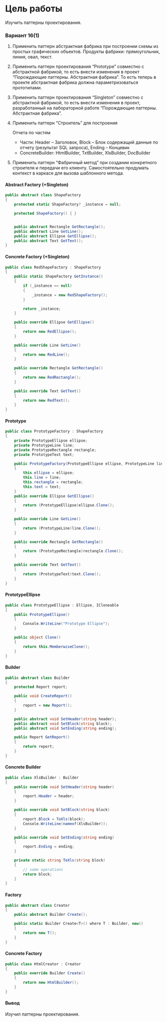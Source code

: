 # Цель работы 
Изучить паттерны проектирования.
### Вариант 16(1)
1. Применить паттерн абстрактная фабрика при построении  схемы из простых графических объектов. Продукты фабрики: прямоугольник, линия, овал, текст.  
2. Применить паттерн проектирования “Prototype” совместно с абстрактной фабрикой, то есть внести изменения в проект “Порождающие паттерны. Абстрактная фабрика”. То есть теперь в проекте абстрактная фабрика должна параметризоваться прототипами.
3. Применить паттерн проектирования  “Singleton” совместно с абстрактной фабрикой, то есть внести изменения в проект, разработанный на лабораторной работе “Порождающие паттерны. Абстрактная фабрика”.
4. Применить паттерн “Строитель” для построения

   Отчета по частям
      - Части: Header – Заголовок, Block – Блок содержащий данные по отчету (результат SQL запроса), Ending – Концевик
      - ConcreteBuilder: HtmlBuilder, TxtBuilder, XlsBuilder, DocBuilder

5. Применить паттерн  “Фабричный метод” при создании конкретного строителя и передачи его клиенту.  Самостоятельно продумать контекст в каркасе для вызова шаблонного метода.
#### Abstract Factory (+Singleton)
```C#
public abstract class ShapeFactory
{
    protected static ShapeFactory? _instance = null;

    protected ShapeFactory() { }


    public abstract Rectangle GetRectangle();
    public abstract Line GetLine();
    public abstract Ellipse GetEllipse();
    public abstract Text GetText();
}
```
#### Concrete Factory (+Singleton) 
```C#
public class RedShapeFactory : ShapeFactory
{
    public static ShapeFactory GetInstance()
    {
        if (_instance == null)
        {
            _instance = new RedShapeFactory();
        }

        return _instance;
    }

    public override Ellipse GetEllipse()
    {
        return new RedEllipse();
    }

    public override Line GetLine()
    {
        return new RedLine();
    }

    public override Rectangle GetRectangle()
    {
        return new RedRectangle();
    }

    public override Text GetText()
    {
        return new RedText();
    }
}
```
#### Prototype 
```C#
public class PrototypeFactory : ShapeFactory
{
    private PrototypeEllipse ellipse;
    private PrototypeLine line;
    private PrototypeRectangle rectangle;
    private PrototypeText text;

    public PrototypeFactory(PrototypeEllipse ellipse, PrototypeLine line, PrototypeRectangle rectangle, PrototypeText text)
    {
        this.ellipse = ellipse;
        this.line = line;
        this.rectangle = rectangle;
        this.text = text;
    }
    public override Ellipse GetEllipse()
    {
        return (PrototypeEllipse)ellipse.Clone();
    }

    public override Line GetLine()
    {
        return (PrototypeLine)line.Clone();
    }

    public override Rectangle GetRectangle()
    {
        return (PrototypeRectangle)rectangle.Clone();
    }

    public override Text GetText()
    {
        return (PrototypeText)text.Clone();
    }
}
```
#### PrototypeEllipse
```C#
public class PrototypeEllipse : Ellipse, ICloneable
{
    public PrototypeEllipse()
    {
        Console.WriteLine("Prototype Ellipse");
    }

    public object Clone()
    {
        return this.MemberwiseClone();
    }
}
```
#### Builder 
```C#
public abstract class Builder
{
    protected Report report;

    public void CreateReport()
    {
        report = new Report();
    }

    public abstract void SetHeader(string header);
    public abstract void SetBlock(string block);
    public abstract void SetEnding(string ending);

    public Report GetReport()
    {
        return report;
    }
}
```
#### Concrete Builder 
```C#
public class XlsBuilder : Builder
{
    public override void SetHeader(string header)
    {
        report.Header = header;
    }

    public override void SetBlock(string block)
    {
        report.Block = ToXls(block);
        Console.WriteLine(nameof(XlsBuilder));
    }

    public override void SetEnding(string ending)
    {
        report.Ending = ending;
    }

    private static string ToXls(string block)
    {
        // some operations
        return block;
    }
}
```
#### Factory 
```C#
public abstract class Creator
{
    public abstract Builder Create();

    public static Builder Create<T>() where T : Builder, new()
    {
        return new T();
    }
}
```
#### Concrete Factory 
```C#
public class HtmlCreator : Creator
{
    public override Builder Create()
    {
        return new HtmlBuilder();
    }
}
```
#### Вывод 
Изучил паттерны проектирования.
